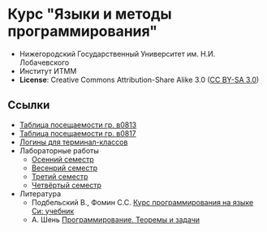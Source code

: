 # Курс "Языки и методы программирования"

  - Нижегородский Государственный Университет им. Н.И. Лобачевского
  - Институт ИТММ
  - __License__: Creative Commons Attribution-Share Alike 3.0 ([CC BY-SA 3.0][cc3])

## Ссылки

- [Таблица посещаемости гр. в0813][v0813]
- [Таблица посещаемости гр. в0817][v0817]
- [Логины для терминал-классов][logins_all]
- Лабораторные работы
  - [Осенний семестр](laboratory_works/fall/README.md)
  - [Весенрий семестр](laboratory_works/spring/list_vector.md)
  - [Третий семестр](laboratory_works/matrix_class.md)
  - [Четвёртый семестр](laboratory_works/bitfield_sieve.md)
- Литература
  - Подбельский В., Фомин С.С. [Курс программирования на языке Си: учебник][book-c]
  - А. Шень [Программирование. Теоремы и задачи][book-tasks]

<!-- LINKS -->

[logins_all]: https://docs.google.com/document/d/1mGhOBYHmx6RH0xuTSQAKmGtvybLS3hD3iZIebJZRDKg/edit?usp=sharing
[v0813]:            https://docs.google.com/spreadsheets/d/1vcIQ29ttj_eGTWHqQYhNxe8QyewYWcxn4vaBh2pwDH0/edit?usp=sharing
[v0817]:            https://docs.google.com/spreadsheets/d/1Z4uRfTRkGcMPaQimwMfJDNoLV51xavKVKykn_4hoZL4/edit?usp=sharing

[cc3]:              http://creativecommons.org/licenses/by-sa/3.0/
[book-c]:       https://www.books.ru/books/kurs-programmirovaniya-na-yazyke-si-uchebnik-1822708/?show=1
[book-tasks]: https://www.ozon.ru/context/detail/id/3614757/
